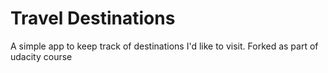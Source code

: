 # Travel Destinations

A simple app to keep track of destinations I'd like to visit.
Forked as part of udacity course
